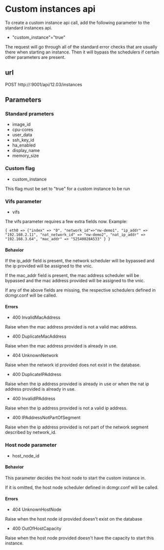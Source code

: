 # Custom instances api

To create a custom instance api call, add the following parameter to the standard instances api.

* "custom_instance"="true"

The request will go through all of the standard error checks that are usually there when starting an instance. Then it will bypass the schedulers if certain other parameters are present.

## url

POST http://<ip address>:9001/api/12.03/instances

## Parameters

### Standard prameters

* image_id
* cpu-cores
* user_data
* ssh_key_id
* ha_enabled
* display_name
* memory_size

### Custom flag

* custom_instance

This flag must be set to "true" for a custom instance to be run

### Vifs parameter

* vifs

The vifs parameter requires a few extra fields now. Example:

    { eth0 => {"index" => "0", "network_id"=>"nw-demo1", "ip_addr" => "192.168.2.11", "nat_network_id" => "nw-demo2", "nat_ip_addr" => "192.168.3.64", "mac_addr" => "52540028A533" } }

#### Behavior

If the ip_addr field is present, the network scheduler will be bypassed and the ip provided will be assigned to the vnic.

If the mac_addr field is present, the mac address scheduler will be bypassed and the mac address provided will be assigned to the vnic.

If any of the above fields are missing, the respective schedulers defined in dcmgr.conf will be called.

#### Errors

* 400 InvalidMacAddress

Raise when the mac address provided is not a valid mac address.

* 400 DuplicateMacAddress

Raise when the mac address provided is already in use.

* 404 UnknownNetwork

Raise when the network id provided does not exist in the database.

* 400 DuplicateIPAddress

Raise when the ip address provided is already in use or when the nat ip address provided is already in use.

* 400 InvalidIPAddress

Raise when the ip address provided is not a valid ip address.

* 400 IPAddressNotPartOfSegment

Raise when the ip address provided is not part of the network segment described by network_id.

### Host node parameter

* host_node_id

#### Behavior

This parameter decides the host node to start the custom instance in.

If it is omitted, the host node scheduler defined in dcmgr.conf will be called.

#### Errors

* 404 UnknownHostNode

Raise when the host node id provided doesn't exist on the database

* 400 OutOfHostCapacity

Raise when the host node provided doesn't have the capacity to start this instance.